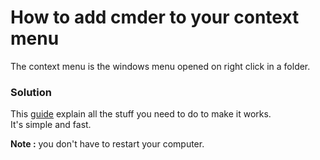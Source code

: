 # How to add cmder to your context menu

The context menu is the windows menu opened on right click in a folder.  

### Solution

This [guide](https://github.com/cmderdev/cmder/wiki/%5BWindows%5D-%22Open-Cmder-Here%22-in-context-menu) explain all the stuff you need to do to make it works.  
It's simple and fast.

**Note :** you don't have to restart your computer.
